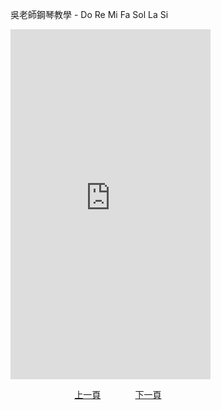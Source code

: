 ﻿---
keywords: 吳老師鋼琴教學 - Do Re Mi Fa Sol La Si
---
吳老師鋼琴教學 - Do Re Mi Fa Sol La Si

<iframe width="320" height="560" src="https://www.youtube.com/embed/bKIZAUmQ-Es" title="Do Re Mi Fa Sol La Si" frameborder="0" allow="accelerometer; autoplay; clipboard-write; encrypted-media; gyroscope; picture-in-picture; web-share" allowfullscreen></iframe>


&nbsp;&nbsp;&nbsp;&nbsp;&nbsp;&nbsp;&nbsp;&nbsp;&nbsp;&nbsp;&nbsp;&nbsp;
&nbsp;&nbsp;&nbsp;&nbsp;&nbsp;&nbsp;&nbsp;&nbsp;&nbsp;&nbsp;&nbsp;&nbsp;
[上一頁](T-Piano100)
&nbsp;&nbsp;&nbsp;&nbsp;&nbsp;&nbsp;&nbsp;&nbsp;&nbsp;&nbsp;&nbsp;&nbsp;
[下一頁](T-Practice12)

<!-- Google tag (gtag.js) -->
<script async src="https://www.googletagmanager.com/gtag/js?id=G-SK366WCHW3"></script>
<script>
  window.dataLayer = window.dataLayer || [];
  function gtag(){dataLayer.push(arguments);}
  gtag('js', new Date());

  gtag('config', 'G-SK366WCHW3');
</script>



